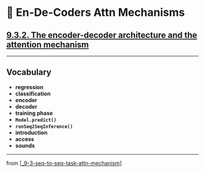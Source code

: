 # 🧬 En-De-Coders Attn Mechanisms

## [**9.3.2.** The encoder-decoder architecture and the attention mechanism](https://livebook.manning.com/book/deep-learning-with-javascript/chapter-9/202)

---

## **Vocabulary**

- **regression**
- **classification**
- **encoder**
- **decoder**
- **training phase**
- **`Model.predict()`**
- **`runSeq2SeqInference()`**
- **introduction**
- **access**
- **sounds**

---

from [[_9-3-seq-to-seq-task-attn-mechanism]]

[//begin]: # "Autogenerated link references for markdown compatibility"
[_9-3-seq-to-seq-task-attn-mechanism]: _9-3-seq-to-seq-task-attn-mechanism.md "🧬 Seq-to-seq Attn Mechanism"
[//end]: # "Autogenerated link references"
